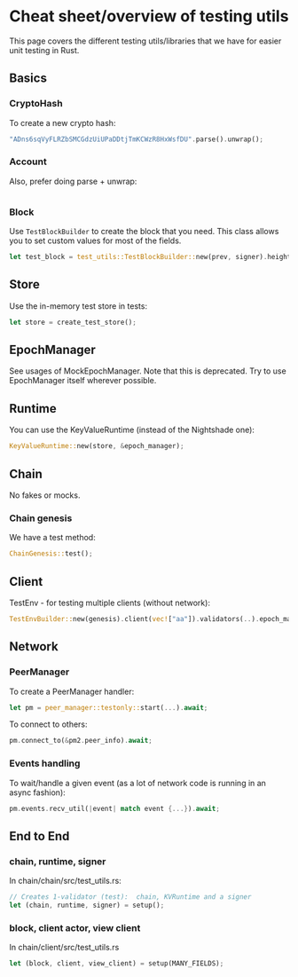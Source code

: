 # Cheat sheet/overview of testing utils

This page covers the different testing utils/libraries that we have for easier
unit testing in Rust.

## Basics

### CryptoHash

To create a new crypto hash:

```rust
"ADns6sqVyFLRZbSMCGdzUiUPaDDtjTmKCWzR8HxWsfDU".parse().unwrap();
```

### Account

Also, prefer doing parse + unwrap:

```russigner("test");
```

### Block

Use ``TestBlockBuilder`` to create the block that you need. This class allows you to set custom values for most of the fields.

```rust
let test_block = test_utils::TestBlockBuilder::new(prev, signer).height(33).build();
```

## Store

Use the in-memory test store in tests:

```rust
let store = create_test_store();
```

## EpochManager

See usages of MockEpochManager. Note that this is deprecated. Try to use
EpochManager itself wherever possible.

## Runtime

You can use the KeyValueRuntime (instead of the Nightshade one):

```rust
KeyValueRuntime::new(store, &epoch_manager);
```

## Chain

No fakes or mocks.

### Chain genesis

We have a test method:

```rust
ChainGenesis::test();
```

## Client

TestEnv - for testing multiple clients (without network):

```rust
TestEnvBuilder::new(genesis).client(vec!["aa"]).validators(..).epoch_managers(..).build();
```

## Network

### PeerManager

To create a PeerManager handler:

```rust
let pm = peer_manager::testonly::start(...).await;
```

To connect to others:

```rust
pm.connect_to(&pm2.peer_info).await;
```

### Events handling

To wait/handle a given event (as a lot of network code is running in an async fashion):

```rust
pm.events.recv_util(|event| match event {...}).await;
```

## End to End 

### chain, runtime, signer

In chain/chain/src/test_utils.rs:

```rust
// Creates 1-validator (test):  chain, KVRuntime and a signer
let (chain, runtime, signer) = setup();
```

### block, client actor, view client

In chain/client/src/test_utils.rs

```rust
let (block, client, view_client) = setup(MANY_FIELDS);
```

